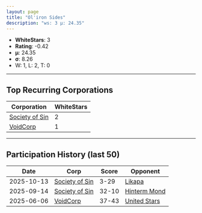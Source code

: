 ```yaml
---
layout: page
title: "Ol'iron Sides"
description: "ws: 3 μ: 24.35"
---
```

- **WhiteStars**: 3
- **Rating**: -0.42
- **μ**: 24.35  
- **σ**: 8.26
- W: 1, L: 2, T: 0

---

## Top Recurring Corporations

| Corporation | WhiteStars |
| --- | --- |
| [Society of Sin](https://ws.tsl.rocks/corp/2ab9513a45f8770aca94fcf9a693b6d756a83063d99d3ffabacb6523ff638cc1/) | 2 |
| [VoidCorp](https://ws.tsl.rocks/corp/b866417e5607f8434347bb5f986e37c4fa7dda68b3882f0135d186043d3f68a3/) | 1 |

---

## Participation History (last 50)

| Date | Corp | Score | Opponent |
| --- | --- | --- | --- |
| 2025-10-13 | [Society of Sin](https://ws.tsl.rocks/corp/2ab9513a45f8770aca94fcf9a693b6d756a83063d99d3ffabacb6523ff638cc1/) | 3-29 | [Likapa](https://ws.tsl.rocks/corp/430376e86f786afe6d4201e70b5fd09f2cdd41ca6d81ee693737e3361c06a1f4/) |
| 2025-09-14 | [Society of Sin](https://ws.tsl.rocks/corp/2ab9513a45f8770aca94fcf9a693b6d756a83063d99d3ffabacb6523ff638cc1/) | 32-10 | [Hinterm Mond](https://ws.tsl.rocks/corp/3a4286c6f512d1e0b6d9866b1a1bb0f29abc36fd4a82b7b2cb39df192fce125d/) |
| 2025-06-06 | [VoidCorp](https://ws.tsl.rocks/corp/b866417e5607f8434347bb5f986e37c4fa7dda68b3882f0135d186043d3f68a3/) | 37-43 | [United Stars](https://ws.tsl.rocks/corp/312c90cac9a249b2179da8891f78c1a90bd16d0bf3391509d6a3d8e9a35a3d36/) |